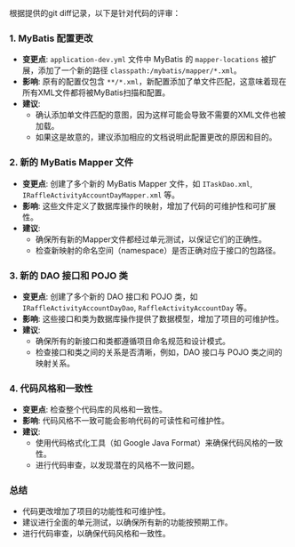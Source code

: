 根据提供的git diff记录，以下是针对代码的评审：

### 1. MyBatis 配置更改
- **变更点**: `application-dev.yml` 文件中 MyBatis 的 `mapper-locations` 被扩展，添加了一个新的路径 `classpath:/mybatis/mapper/*.xml`。
- **影响**: 原有的配置仅包含 `**/*.xml`，新配置添加了单文件匹配，这意味着现在所有XML文件都将被MyBatis扫描和配置。
- **建议**: 
  - 确认添加单文件匹配的意图，因为这样可能会导致不需要的XML文件也被加载。
  - 如果这是故意的，建议添加相应的文档说明此配置更改的原因和目的。

### 2. 新的 MyBatis Mapper 文件
- **变更点**: 创建了多个新的 MyBatis Mapper 文件，如 `ITaskDao.xml`, `IRaffleActivityAccountDayMapper.xml` 等。
- **影响**: 这些文件定义了数据库操作的映射，增加了代码的可维护性和可扩展性。
- **建议**:
  - 确保所有新的Mapper文件都经过单元测试，以保证它们的正确性。
  - 检查新映射的命名空间（namespace）是否正确对应于接口的包路径。

### 3. 新的 DAO 接口和 POJO 类
- **变更点**: 创建了多个新的 DAO 接口和 POJO 类，如 `IRaffleActivityAccountDayDao`, `RaffleActivityAccountDay` 等。
- **影响**: 这些接口和类为数据库操作提供了数据模型，增加了项目的可维护性。
- **建议**:
  - 确保所有的新接口和类都遵循项目命名规范和设计模式。
  - 检查接口和类之间的关系是否清晰，例如，DAO 接口与 POJO 类之间的映射关系。

### 4. 代码风格和一致性
- **变更点**: 检查整个代码库的风格和一致性。
- **影响**: 代码风格不一致可能会影响代码的可读性和可维护性。
- **建议**:
  - 使用代码格式化工具（如 Google Java Format）来确保代码风格的一致性。
  - 进行代码审查，以发现潜在的风格不一致问题。

### 总结
- 代码更改增加了项目的功能性和可维护性。
- 建议进行全面的单元测试，以确保所有新的功能按预期工作。
- 进行代码审查，以确保代码风格和一致性。